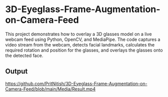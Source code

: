 # 3D-Eyeglass-Frame-Augmentation-on-Camera-Feed
This project demonstrates how to overlay a 3D glasses model on a live webcam feed using Python, OpenCV, and MediaPipe. The code captures a video stream from the webcam, detects facial landmarks, calculates the required rotation and position for the glasses, and overlays the glasses onto the detected face.
## Output
https://github.com/PritNitish/3D-Eyeglass-Frame-Augmentation-on-Camera-Feed/blob/main/Media/Result.mp4
